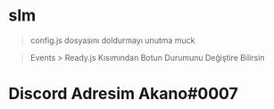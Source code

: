 # slm

> config.js dosyasını doldurmayı unutma muck

> Events > Ready.js Kısımından Botun Durumunu Değiştire Bilirsin

# Discord Adresim Akano#0007 
